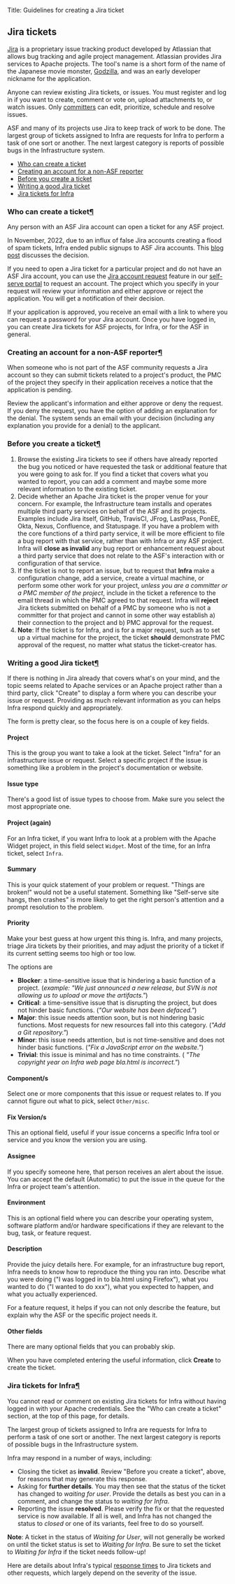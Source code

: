 Title: Guidelines for creating a Jira ticket

## Jira tickets


<a href="https://issues.apache.org/jira" target="_blank">Jira</a> is a proprietary issue tracking product developed by Atlassian that allows bug tracking and agile project management. Atlassian provides Jira services to Apache projects. The tool's name is a short form of the name of the Japanese movie monster, <a href="https://en.wikipedia.org/wiki/Jira_(software)" target="_blank">Godzilla</a>, and was an early developer nickname for the application.

Anyone can review existing Jira tickets, or issues. You must register and log in if you want to create, comment or vote on, upload attachments to, or watch issues. Only <a href="https://www.apache.org/foundation/how-it-works.html#committers" target="_blank">committers</a> can edit, prioritize, schedule and resolve issues.

ASF and many of its projects use Jira to keep track of work to be done. The largest group of tickets assigned to Infra are requests for Infra to perform a task of one sort or another. The next largest category is reports of possible bugs in the Infrastructure system.


<ul>
<li><a href="#who">Who can create a ticket</a></li>
<li><a href="#account">Creating an account for a non-ASF reporter</a>
<li><a href="#before">Before you create a ticket</a></li>
<li><a href="#writing">Writing a good Jira ticket</a></li>
<li><a href="#followup">Jira tickets for Infra</a></li>

</ul>

<h3 id="who">Who can create a ticket<a class="headerlink" href="#who" title="Permanent link">&para;</a></h3>

Any person with an ASF Jira account can open a ticket for any ASF project.

In November, 2022, due to an influx of false Jira accounts creating a flood of spam tickets, Infra ended public signups to ASF Jira accounts. This <a href="https://infra.apache.org/blog/jira-public-signup-disabled.html" target="_blank">blog post</a> discusses the decision.

If you need to open a Jira ticket for a particular project and do not have an ASF Jira account, you can use the <a href="https://selfserve.apache.org/jira-account.html" target="_blank">Jira account request</a> feature in our <a href="https://selfserve.apache.org" target="_blank">self-serve portal</a> to request an account. The project which you specify in your request will review your information and either approve or reject the application. You will get a notification of their decision.

If your application is approved, you receive an email with a link to where you can request a password for your Jira account. Once you have logged in, you can create Jira tickets for ASF projects, for Infra, or for the ASF in general.

<h3 id="account">Creating an account for a non-ASF reporter<a class="headerlink" href="#account" title="Permanent link">&para;</a></h3>

When someone who is not part of the ASF community requests a Jira account so they can submit tickets related to a project's product, the PMC of the project they specify in their application receives a notice that the application is pending.

Review the applicant's information and either approve or deny the request. If you deny the request, you have the option of adding an explanation for the denial. The system sends an email with your decision (including any explanation you provide for a denial) to the applicant.

<h3 id="before">Before you create a ticket<a class="headerlink" href="#before" title="Permanent link">&para;</a></h3>

  1. Browse the existing Jira tickets to see if others have already reported the bug you noticed or have requested the task or additional feature that you were going to ask for. If you find a ticket that covers what you wanted to report, you can add a comment and maybe some more relevant information to the existing ticket.
  2. Decide whether an Apache Jira ticket is the proper venue for your concern. For example, the Infrastructure team installs and operates multiple third party services on behalf of the ASF and its projects. Examples include Jira itself, GitHub, TravisCI, JFrog, LastPass, PonEE, Okta, Nexus, Confluence, and Statuspage. If you have a problem with the core functions of a third party service, it will be more efficient to file a bug report with that service, rather than with Infra or any ASF project. Infra will **close as invalid** any bug report or enhancement request about a third party service that does not relate to the ASF's interaction with or configuration of that service.
  3. If the ticket is not to report an issue, but to request that **Infra** make a configuration change, add a service, create a virtual machine, or perform some other work for your project, _unless you are a committer or a PMC member of the project_, include in the ticket a reference to the email thread in which the PMC agreed to that request. Infra will **reject** Jira tickets submitted on behalf of a PMC by someone who is not a committer for that project and cannot in some other way establish a) their connection to the project and b) PMC approval for the request.
  4. **Note**: If the ticket is for Infra, and is for a major request, such as to set up a virtual machine for the project, the ticket **should** demonstrate PMC approval of the request, no matter what status the ticket-creator has.

<h3 id="writing">Writing a good Jira ticket<a class="headerlink" href="#writing" title="Permanent link">&para;</a></h3>
If there is nothing in Jira already that covers what's on your mind, and the topic seems related to Apache services or an Apache project rather than a third party, click "Create" to display a form where you can describe your issue or request. Providing as much relevant information as you can helps Infra respond quickly and appropriately.

The form is pretty clear, so the focus here is on a couple of key fields.

#### Project
This is the group you want to take a look at the ticket. Select "Infra" for an infrastructure issue or request. Select a specific project if the issue is something like a problem in the project's documentation or website.

#### Issue type
There's a good list of issue types to choose from. Make sure you select the most appropriate one.

#### Project (again)
For an Infra ticket, if you want Infra to look at a problem with the Apache Widget project, in this field select `Widget`. Most of the time, for an Infra ticket, select `Infra`.

#### Summary
This is your quick statement of your problem or request. "Things are broken!" would not be a useful statement. Something like "Self-serve site hangs, then crashes" is more likely to get the right person's attention and a prompt resolution to the problem.

#### Priority
Make your best guess at how urgent this thing is. Infra, and many projects, triage Jira tickets by their priorities, and may adjust the priority of a ticket if its current setting seems too high or too low.

The options are

  - **Blocker**: a time-sensitive issue that is hindering a basic function of a project. (_example: "We just announced a new release, but SVN is not allowing us to upload or move the artifacts."_)
  - **Critical**: a time-sensitive issue that is disrupting the project, but does not hinder basic functions. (_"Our website has been defaced."_)
  - **Major**: this issue needs attention soon, but is not hindering basic functions. Most requests for new resources fall into this category. (_"Add a Git repository."_)
  - **Minor**: this issue needs attention, but is not time-sensitive and does not hinder basic functions. (_"Fix a JavaScript error on the website."_)
  - **Trivial**: this issue is minimal and has no time constraints. ( _"The copyright year on Infra web page bla.html is incorrect."_)

#### Component/s
Select one or more components that this issue or request relates to. If you cannot figure out what to pick, select `Other/misc`.

#### Fix Version/s
This an optional field, useful if your issue concerns a specific Infra tool or service and you know the version you are using.

#### Assignee
If you specify someone here, that person receives an alert about the issue. You can accept the default (Automatic) to put the issue in the queue for the Infra or project team's attention.

#### Environment
This is an optional field where you can describe your operating system, software platform and/or hardware specifications if they are relevant to the bug, task, or feature request.

#### Description
Provide the juicy details here. For example, for an infrastructure bug report, Infra needs to know how to reproduce the thing you ran into. Describe what you were doing ("I was logged in to bla.html using Firefox"), what you wanted to do ("I wanted to do xxx"), what you expected to happen, and what you actually experienced.

For a feature request, it helps if you can not only describe the feature, but explain why the ASF or the specific project needs it.

#### Other fields
There are many optional fields that you can probably skip.

When you have completed entering the useful information, click **Create** to create the ticket.

<h3 id="followup">Jira tickets for Infra<a class="headerlink" href="#followup" title="Permanent link">&para;</a></h3>

You cannot read or comment on existing Jira tickets for Infra without having logged in with your Apache credentials. See the "Who can create a ticket" section, at the top of this page, for details.

The largest group of tickets assigned to Infra are requests for Infra to perform a task of one sort or another. The next largest category is reports of possible bugs in the Infrastructure system.

Infra may respond in a number of ways, including:

  - Closing the ticket as **invalid**. Review "Before you create a ticket", above, for reasons that may generate this response.
  - Asking for **further details**. You may then see that the status of the ticket has changed to _waiting for user_. Provide the details as best you can in a comment, and change the status to _waiting for Infra_.
  - Reporting the issue **resolved**. Please verify the fix or that the requested service is now available. If all is well, and Infra has not changed the status to _closed_ or one of its variants, feel free to do so yourself.

**Note**: A ticket in the status of _Waiting for User_, will not generally be worked on until the ticket status is set to _Waiting for Infra_. Be sure to set the ticket to _Waiting for Infra_ if the ticket needs follow-up!

Here are details about Infra's typical <a href="https://infra.apache.org/responsetime.html" target="_blank">response times</a> to Jira tickets and other requests, which largely depend on the severity of the issue. 
